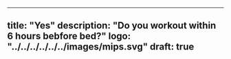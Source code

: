 
---
title: "Yes"
description:  "Do you workout within 6 hours bebfore bed?"
logo: "../../../../../../images/mips.svg"
draft: true
---

